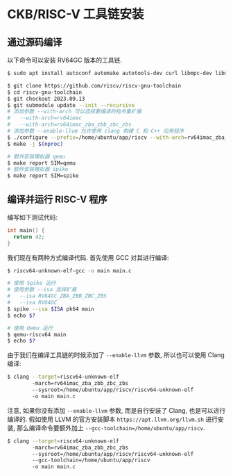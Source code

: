 # CKB/RISC-V 工具链安装

## 通过源码编译

以下命令可以安装 RV64GC 版本的工具链.

```sh
$ sudo apt install autoconf automake autotools-dev curl libmpc-dev libmpfr-dev libgmp-dev gawk build-essential bison flex texinfo gperf libtool patchutils bc zlib1g-dev libexpat-dev ninja-build git cmake libglib2.0-dev
```

```sh
$ git clone https://github.com/riscv/riscv-gnu-toolchain
$ cd riscv-gnu-toolchain
$ git checkout 2023.09.13
$ git submodule update --init --recursive
# 添加参数 --with-arch 可以选择要编译的指令集扩展
#   --with-arch=rv64imac
#   --with-arch=rv64imac_zba_zbb_zbc_zbs
# 添加参数 --enable-llvm 允许使用 clang 构建 C 和 C++ 应用程序
$ ./configure --prefix=/home/ubuntu/app/riscv --with-arch=rv64imac_zba_zbb_zbc_zbs --enable-llvm
$ make -j $(nproc)

# 额外安装模拟器 qemu
$ make report SIM=qemu
# 额外安装模拟器 spike
$ make report SIM=spike
```

## 编译并运行 RISC-V 程序

编写如下测试代码:

```c
int main() {
  return 42;
}
```

我们现在有两种方式编译代码. 首先使用 GCC 对其进行编译:

```sh
$ riscv64-unknown-elf-gcc -o main main.c

# 使用 Spike 运行
# 使用参数 --isa 选择扩展
#   --isa RV64GC_ZBA_ZBB_ZBC_ZBS
#   --isa RV64GC
$ spike --isa $ISA pk64 main
$ echo $?

# 使用 Qemu 运行
$ qemu-riscv64 main
$ echo $?
```

由于我们在编译工具链的时候添加了 `--enable-llvm` 参数, 所以也可以使用 Clang 编译:

```sh
$ clang --target=riscv64-unknown-elf
        -march=rv64imac_zba_zbb_zbc_zbs
        --sysroot=/home/ubuntu/app/riscv/riscv64-unknown-elf
        -o main main.c
```

注意, 如果你没有添加 `--enable-llvm` 参数, 而是自行安装了 Clang, 也是可以进行编译的. 假如使用 LLVM 的官方安装脚本 `https://apt.llvm.org/llvm.sh` 进行安装, 那么编译命令要额外加上 `--gcc-toolchain=/home/ubuntu/app/riscv`.

```sh
$ clang --target=riscv64-unknown-elf
        -march=rv64imac_zba_zbb_zbc_zbs
        --sysroot=/home/ubuntu/app/riscv/riscv64-unknown-elf
        --gcc-toolchain=/home/ubuntu/app/riscv
        -o main main.c
```
